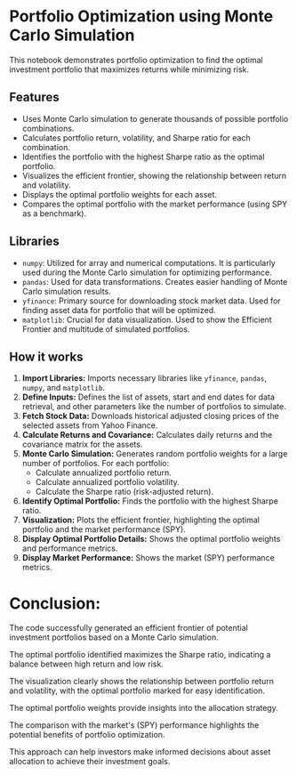 
# Portfolio Optimization using Monte Carlo Simulation

This notebook demonstrates portfolio optimization to find the optimal investment portfolio that maximizes returns while minimizing risk.

## Features

- Uses Monte Carlo simulation to generate thousands of possible portfolio combinations.
- Calculates portfolio return, volatility, and Sharpe ratio for each combination.
- Identifies the portfolio with the highest Sharpe ratio as the optimal portfolio.
- Visualizes the efficient frontier, showing the relationship between return and volatility.
- Displays the optimal portfolio weights for each asset.
- Compares the optimal portfolio with the market performance (using SPY as a benchmark).


## Libraries
- `numpy`: Utilized for array and numerical computations. It is particularly used during the Monte Carlo simulation for optimizing performance.
- `pandas`: Used for data transformations. Creates easier handling of Monte Carlo simulation results.
- `yfinance`: Primary source for downloading stock market data. Used for finding asset data for portfolio that will be optimized.
- `matplotlib`: Crucial for data visualization. Used to show the Efficient Frontier and multitude of simulated portfolios.



## How it works

1. **Import Libraries:** Imports necessary libraries like `yfinance`, `pandas`, `numpy`, and `matplotlib`.
2. **Define Inputs:** Defines the list of assets, start and end dates for data retrieval, and other parameters like the number of portfolios to simulate.
3. **Fetch Stock Data:** Downloads historical adjusted closing prices of the selected assets from Yahoo Finance.
4. **Calculate Returns and Covariance:** Calculates daily returns and the covariance matrix for the assets.
5. **Monte Carlo Simulation:** Generates random portfolio weights for a large number of portfolios. For each portfolio:
    - Calculate annualized portfolio return.
    - Calculate annualized portfolio volatility.
    - Calculate the Sharpe ratio (risk-adjusted return).
6. **Identify Optimal Portfolio:** Finds the portfolio with the highest Sharpe ratio.
7. **Visualization:** Plots the efficient frontier, highlighting the optimal portfolio and the market performance (SPY).
8. **Display Optimal Portfolio Details:** Shows the optimal portfolio weights and performance metrics.
9. **Display Market Performance:** Shows the market (SPY) performance metrics.


# Conclusion:
The code successfully generated an efficient frontier of potential investment portfolios based on a Monte Carlo simulation.

The optimal portfolio identified maximizes the Sharpe ratio, indicating a balance between high return and low risk.

The visualization clearly shows the relationship between portfolio return and volatility, with the optimal portfolio marked for easy identification.

The optimal portfolio weights provide insights into the allocation strategy.

The comparison with the market's (SPY) performance highlights the potential benefits of portfolio optimization.

This approach can help investors make informed decisions about asset allocation to achieve their investment goals.